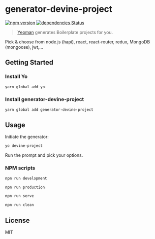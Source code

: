 # generator-devine-project

[![npm version](https://badge.fury.io/js/generator-devine-project.svg)](https://badge.fury.io/js/generator-devine-project)
[![dependencies Status](https://david-dm.org/devinehowest/generator-devine-project/status.svg)](https://david-dm.org/devinehowest/generator-devine-project)

> [Yeoman](http://yeoman.io) generates Boilerplate projects for you.

Pick & choose from node.js (hapi), react, react-router, redux, MongoDB (mongoose), jwt,...

## Getting Started

### Install Yo

```bash
yarn global add yo
```

### Install generator-devine-project

```bash
yarn global add generator-devine-project
```

## Usage

Initiate the generator:

```bash
yo devine-project
```

Run the prompt and pick your options.

### NPM scripts


```bash
npm run development
```

```bash
npm run production
```

```bash
npm run serve
```

```bash
npm run clean
```


## License

MIT
